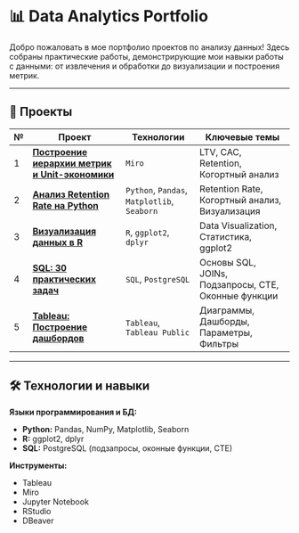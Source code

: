 # 📊 Data Analytics Portfolio

Добро пожаловать в мое портфолио проектов по анализу данных! Здесь собраны практические работы, демонстрирующие мои навыки работы с данными: от извлечения и обработки до визуализации и построения метрик.

---

## 📂 Проекты

| № | Проект | Технологии | Ключевые темы |
|---|--------|------------|---------------|
| 1 | **[Построение иерархии метрик и Unit-экономики](https://github.com/ElecSir/pet_projects/tree/main/Metrics)** | `Miro` | LTV, CAC, Retention, Когортный анализ |
| 2 | **[Анализ Retention Rate на Python](https://github.com/ElecSir/pet_projects/tree/main/Python)** | `Python`, `Pandas`, `Matplotlib`, `Seaborn` | Retention Rate, Когортный анализ, Визуализация |
| 3 | **[Визуализация данных в R](https://github.com/ElecSir/pet_projects/tree/main/R)** | `R`, `ggplot2`, `dplyr` | Data Visualization, Статистика, ggplot2 |
| 4 | **[SQL: 30 практических задач](https://github.com/ElecSir/pet_projects/tree/main/SQL)** | `SQL`, `PostgreSQL` | Основы SQL, JOINs, Подзапросы, CTE, Оконные функции |
| 5 | **[Tableau: Построение дашбордов](https://github.com/ElecSir/pet_projects/tree/main/Tableau)** | `Tableau`,  `Tableau Public`| Диаграммы, Дашборды, Параметры, Фильтры |

---

## 🛠 Технологии и навыки

**Языки программирования и БД:**
*   **Python:** Pandas, NumPy, Matplotlib, Seaborn
*   **R:** ggplot2, dplyr
*   **SQL:** PostgreSQL (подзапросы, оконные функции, CTE)

**Инструменты:**
*   Tableau
*   Miro
*   Jupyter Notebook
*   RStudio
*   DBeaver

